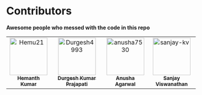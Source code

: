 # Contributors  
**Awesome people who messed with the code in this repo**

<!-- readme: contributors -start -->
<table>
<tr>
    <td align="center">
        <a href="https://github.com/Hemu21">
            <img src="https://avatars.githubusercontent.com/u/106808387?v=4" width="100;" alt="Hemu21"/>
            <br />
            <sub><b>Hemanth Kumar </b></sub>
        </a>
    </td>
    <td align="center">
        <a href="https://github.com/Durgesh4993">
            <img src="https://avatars.githubusercontent.com/u/98798977?v=4" width="100;" alt="Durgesh4993"/>
            <br />
            <sub><b>Durgesh Kumar Prajapati</b></sub>
        </a>
    </td>
    <td align="center">
        <a href="https://github.com/anusha7530">
            <img src="https://avatars.githubusercontent.com/u/130836089?v=4" width="100;" alt="anusha7530"/>
            <br />
            <sub><b>Anusha Agarwal </b></sub>
        </a>
    </td>
    <td align="center">
        <a href="https://github.com/sanjay-kv">
            <img src="https://avatars.githubusercontent.com/u/30715153?v=4" width="100;" alt="sanjay-kv"/>
            <br />
            <sub><b>Sanjay Viswanathan</b></sub>
        </a>
    </td></tr>
</table>
<!-- readme: contributors -end -->
